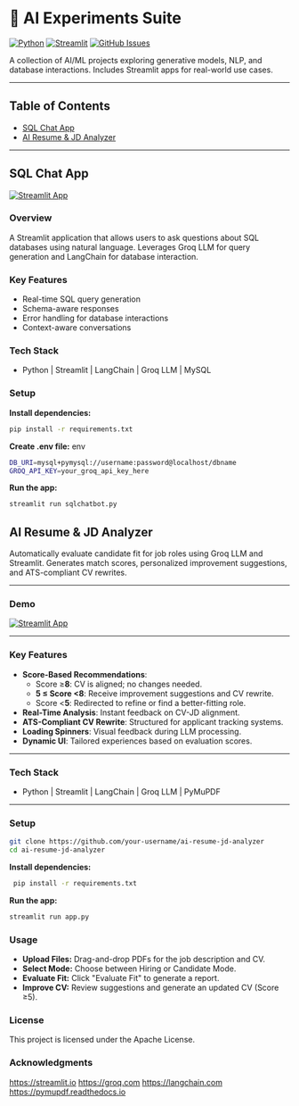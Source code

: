 # 🚀 AI Experiments Suite

[![Python](https://img.shields.io/badge/python-v3.9+-blue.svg)](https://www.python.org/) [![Streamlit](https://img.shields.io/badge/Streamlit-1.25.0-orange.svg)](https://streamlit.io/) [![GitHub Issues](https://img.shields.io/github/issues/your-username/ai-experiments)](https://github.com/your-username/ai-experiments/issues)

A collection of AI/ML projects exploring generative models, NLP, and database interactions. Includes Streamlit apps for real-world use cases.

---

## Table of Contents

- [SQL Chat App](#sql-chat-app)
- [AI Resume & JD Analyzer](#ai-resume-jd-analyzer)


---

## SQL Chat App

[![Streamlit App](https://static.streamlit.io/badges/streamlit_badge_black_white.svg)](https://ai-resume-jd-analyzer.streamlit.app/)

### Overview
A Streamlit application that allows users to ask questions about SQL databases using natural language. Leverages Groq LLM for query generation and LangChain for database interaction.

### Key Features
- Real-time SQL query generation
- Schema-aware responses
- Error handling for database interactions
- Context-aware conversations

### Tech Stack
- Python | Streamlit | LangChain | Groq LLM | MySQL

### Setup
**Install dependencies:**
 ```sh
 pip install -r requirements.txt
 ```
**Create .env file:**
env
 ```sh
DB_URI=mysql+pymysql://username:password@localhost/dbname
GROQ_API_KEY=your_groq_api_key_here
 ```
**Run the app:**
 ```sh
streamlit run sqlchatbot.py
 ```

## AI Resume & JD Analyzer

Automatically evaluate candidate fit for job roles using Groq LLM and Streamlit. Generates match scores, personalized improvement suggestions, and ATS-compliant CV rewrites.

---

### **Demo**
[![Streamlit App](https://static.streamlit.io/badges/streamlit_badge_black_white.svg)](https://ai-resume-jd-analyzer.streamlit.app/)

---

### Key Features
- **Score-Based Recommendations**:
  - Score ≥**8**: CV is aligned; no changes needed.
  - **5 ≤ Score <8**: Receive improvement suggestions and CV rewrite.
  - Score <**5**: Redirected to refine or find a better-fitting role.
- **Real-Time Analysis**: Instant feedback on CV-JD alignment.
- **ATS-Compliant CV Rewrite**: Structured for applicant tracking systems.
- **Loading Spinners**: Visual feedback during LLM processing.
- **Dynamic UI**: Tailored experiences based on evaluation scores.

---

### Tech Stack
- Python | Streamlit | LangChain | Groq LLM | PyMuPDF

---

### Setup

```sh
git clone https://github.com/your-username/ai-resume-jd-analyzer
cd ai-resume-jd-analyzer
```
**Install dependencies:**
```sh
 pip install -r requirements.txt
 ```
**Run the app:**
```sh
streamlit run app.py
```

### Usage
- **Upload Files:** Drag-and-drop PDFs for the job description and CV.
- **Select Mode:** Choose between Hiring or Candidate Mode.
- **Evaluate Fit:** Click "Evaluate Fit" to generate a report.
- **Improve CV:** Review suggestions and generate an updated CV (Score ≥5).

### License
This project is licensed under the Apache License.

### Acknowledgments
https://streamlit.io
https://groq.com
https://langchain.com
https://pymupdf.readthedocs.io



